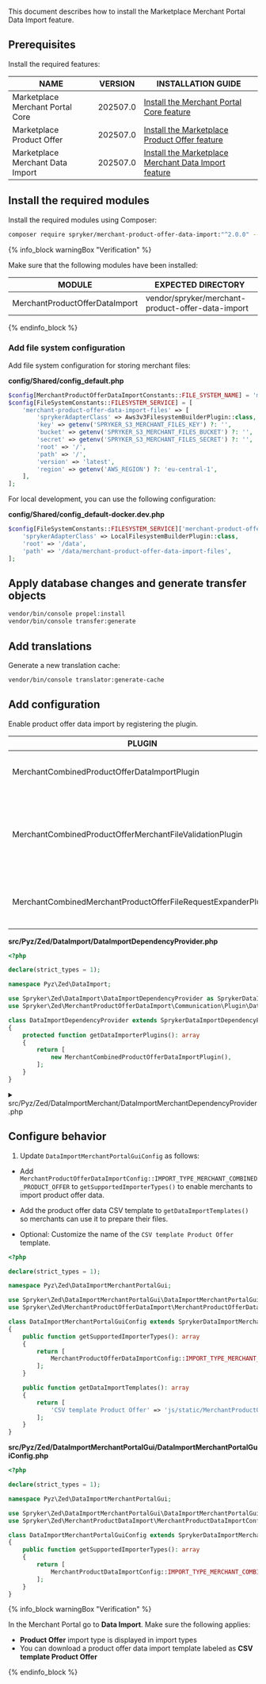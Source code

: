 This document describes how to install the Marketplace Merchant Portal Data Import feature.

## Prerequisites

Install the required features:

| NAME                             | VERSION  | INSTALLATION GUIDE                                                                                                                                                                                           |
|----------------------------------|----------|--------------------------------------------------------------------------------------------------------------------------------------------------------------------------------------------------------------|
| Marketplace Merchant Portal Core | 202507.0 | [Install the Merchant Portal Core feature](/docs/pbc/all/merchant-management/latest/marketplace/install-and-upgrade/install-features/install-the-marketplace-merchant-portal-core-feature.html)              |
| Marketplace Product Offer        | 202507.0 | [Install the Marketplace Product Offer feature](/docs/pbc/all/offer-management/latest/marketplace/install-and-upgrade/install-features/install-the-marketplace-product-offer-feature.html)                   |
| Marketplace Merchant Data Import | 202507.0 | [Install the Marketplace Merchant Data Import feature](/docs/pbc/all/product-information-management/latest/marketplace/install-and-upgrade/install-features/install-the-merchant-portal-data-import-feature) |

## Install the required modules

Install the required modules using Composer:

```bash
composer require spryker/merchant-product-offer-data-import:"^2.0.0" --update-with-dependencies
```

{% info_block warningBox "Verification" %}

Make sure that the following modules have been installed:

| MODULE                         | EXPECTED DIRECTORY                                |
|--------------------------------|---------------------------------------------------|
| MerchantProductOfferDataImport | vendor/spryker/merchant-product-offer-data-import |

{% endinfo_block %}


### Add file system configuration

Add file system configuration for storing merchant files:

**config/Shared/config_default.php**

```php
$config[MerchantProductOfferDataImportConstants::FILE_SYSTEM_NAME] = 'merchant-product-offer-data-import-files';
$config[FileSystemConstants::FILESYSTEM_SERVICE] = [
    'merchant-product-offer-data-import-files' => [
        'sprykerAdapterClass' => Aws3v3FilesystemBuilderPlugin::class,
        'key' => getenv('SPRYKER_S3_MERCHANT_FILES_KEY') ?: '',
        'bucket' => getenv('SPRYKER_S3_MERCHANT_FILES_BUCKET') ?: '',
        'secret' => getenv('SPRYKER_S3_MERCHANT_FILES_SECRET') ?: '',
        'root' => '/',
        'path' => '/',
        'version' => 'latest',
        'region' => getenv('AWS_REGION') ?: 'eu-central-1',
    ],
];
```

For local development, you can use the following configuration:

**config/Shared/config_default-docker.dev.php**

```php
$config[FileSystemConstants::FILESYSTEM_SERVICE]['merchant-product-offer-data-import-files'] = [
    'sprykerAdapterClass' => LocalFilesystemBuilderPlugin::class,
    'root' => '/data',
    'path' => '/data/merchant-product-offer-data-import-files',
];
```

## Apply database changes and generate transfer objects

```bash
vendor/bin/console propel:install
vendor/bin/console transfer:generate
```

## Add translations

Generate a new translation cache:

```bash
vendor/bin/console translator:generate-cache
```

## Add configuration

Enable product offer data import by registering the plugin.

| PLUGIN                                                        | SPECIFICATION                                                                    | NAMESPACE                                                                          |
|---------------------------------------------------------------|----------------------------------------------------------------------------------|------------------------------------------------------------------------------------|
| MerchantCombinedProductOfferDataImportPlugin                  | Adds a type of merchant product offer data import.                               | Spryker\Zed\MerchantProductOfferDataImport\Communication\Plugin\DataImport         |
| MerchantCombinedProductOfferMerchantFileValidationPlugin      | Validates required headers in merchant combined product offer data import files. | Spryker\Zed\MerchantProductOfferDataImport\Communication\Plugin\DataImportMerchant |
| MerchantCombinedMerchantProductOfferFileRequestExpanderPlugin | Expands a data import merchant file collection request.                          | Spryker\Zed\MerchantProductOfferDataImport\Communication\Plugin\DataImportMerchant |

**src/Pyz/Zed/DataImport/DataImportDependencyProvider.php**

```php
<?php

declare(strict_types = 1);

namespace Pyz\Zed\DataImport;

use Spryker\Zed\DataImport\DataImportDependencyProvider as SprykerDataImportDependencyProvider;
use Spryker\Zed\MerchantProductOfferDataImport\Communication\Plugin\DataImport\MerchantCombinedProductOfferDataImportPlugin;

class DataImportDependencyProvider extends SprykerDataImportDependencyProvider
{
    protected function getDataImporterPlugins(): array
    {
        return [
            new MerchantCombinedProductOfferDataImportPlugin(),
        ];
    }
}
```

<details>
  <summary>src/Pyz/Zed/DataImportMerchant/DataImportMerchantDependencyProvider.php</summary>

```php
<?php

declare(strict_types = 1);

namespace Pyz\Zed\DataImportMerchant;

use Spryker\Zed\DataImportMerchant\DataImportMerchantDependencyProvider as SprykerDataImportMerchantDependencyProvider;
use Spryker\Zed\MerchantProductOfferDataImport\Communication\Plugin\DataImportMerchant\MerchantCombinedMerchantProductOfferFileRequestExpanderPlugin;
use Spryker\Zed\MerchantProductOfferDataImport\Communication\Plugin\DataImportMerchant\MerchantCombinedProductOfferMerchantFileValidationPlugin;

class DataImportMerchantDependencyProvider extends SprykerDataImportMerchantDependencyProvider
{
    protected function getDataImportMerchantFileValidatorPlugins(): array
    {
        return [
            new MerchantCombinedProductOfferMerchantFileValidationPlugin(),
        ];
    }

    protected function getDataImportMerchantFileRequestExpanderPlugins(): array
    {
        return [
            new MerchantCombinedMerchantProductOfferFileRequestExpanderPlugin(),
        ];
    }
}
```

</details>

## Configure behavior

1. Update `DataImportMerchantPortalGuiConfig` as follows:

- Add `MerchantProductOfferDataImportConfig::IMPORT_TYPE_MERCHANT_COMBINED_PRODUCT_OFFER` to `getSupportedImporterTypes()` to enable merchants to import product offer data.

- Add the product offer data CSV template to `getDataImportTemplates()` so merchants can use it to prepare their files.

- Optional: Customize the name of the `CSV template Product Offer` template.

```php
<?php

declare(strict_types = 1);

namespace Pyz\Zed\DataImportMerchantPortalGui;

use Spryker\Zed\DataImportMerchantPortalGui\DataImportMerchantPortalGuiConfig as SprykerDataImportMerchantPortalGuiConfig;
use Spryker\Zed\MerchantProductOfferDataImport\MerchantProductOfferDataImportConfig;

class DataImportMerchantPortalGuiConfig extends SprykerDataImportMerchantPortalGuiConfig
{
    public function getSupportedImporterTypes(): array
    {
        return [
            MerchantProductOfferDataImportConfig::IMPORT_TYPE_MERCHANT_COMBINED_PRODUCT_OFFER,
        ];
    }

    public function getDataImportTemplates(): array
    {
        return [
            'CSV template Product Offer' => 'js/static/MerchantProductOfferDataImport/data/files/combined_product_offer.csv',
        ];
    }
}
```

**src/Pyz/Zed/DataImportMerchantPortalGui/DataImportMerchantPortalGuiConfig.php**

```php
<?php

declare(strict_types = 1);

namespace Pyz\Zed\DataImportMerchantPortalGui;

use Spryker\Zed\DataImportMerchantPortalGui\DataImportMerchantPortalGuiConfig as SprykerDataImportMerchantPortalGuiConfig;
use Spryker\Zed\MerchantProductDataImport\MerchantProductDataImportConfig;

class DataImportMerchantPortalGuiConfig extends SprykerDataImportMerchantPortalGuiConfig
{
    public function getSupportedImporterTypes(): array
    {
        return [
            MerchantProductDataImportConfig::IMPORT_TYPE_MERCHANT_COMBINED_PRODUCT,
        ];
    }
}
```

{% info_block warningBox "Verification" %}

In the Merchant Portal go to **Data Import**. Make sure the following applies:
- **Product Offer** import type is displayed in import types
- You can download a product offer data import template labeled as **CSV template Product Offer**

{% endinfo_block %}
